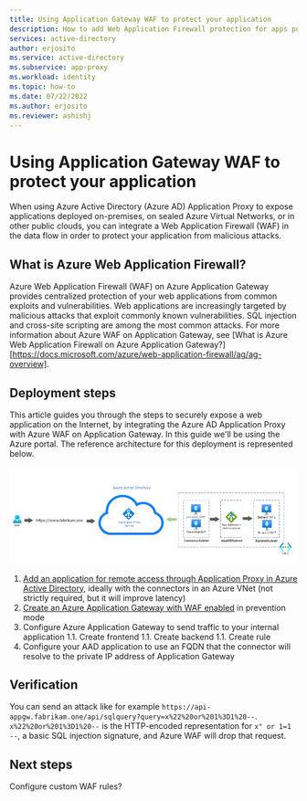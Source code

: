 ```yaml
---
title: Using Application Gateway WAF to protect your application
description: How to add Web Application Firewall protection for apps published with Azure Active Directory Application Proxy.
services: active-directory
author: erjosito
ms.service: active-directory
ms.subservice: app-proxy
ms.workload: identity
ms.topic: how-to
ms.date: 07/22/2022
ms.author: erjosito
ms.reviewer: ashishj
---
```



# Using Application Gateway WAF to protect your application

When using Azure Active Directory (Azure AD) Application Proxy to expose applications deployed on-premises, on sealed Azure Virtual Networks, or in other public clouds, you can integrate a Web Application Firewall (WAF) in the data flow in order to protect your application from malicious attacks.

## What is Azure Web Application Firewall?

Azure Web Application Firewall (WAF) on Azure Application Gateway provides centralized protection of your web applications from common exploits and vulnerabilities. Web applications are increasingly targeted by malicious attacks that exploit commonly known vulnerabilities. SQL injection and cross-site scripting are among the most common attacks. For more information about Azure WAF on Application Gateway, see [What is Azure Web Application Firewall on Azure Application Gateway?][https://docs.microsoft.com/azure/web-application-firewall/ag/ag-overview].

## Deployment steps


This article guides you through the steps to securely expose a web application on the Internet, by integrating the Azure AD Application Proxy with Azure WAF on Application Gateway. In this guide we'll be using the Azure portal. The reference architecture for this deployment is represented below.   

![Diagram](media/appproxy-waf.png)

1. [Add an application for remote access through Application Proxy in Azure Active Directory][appproxy-create], ideally with the connectors in an Azure VNet (not strictly required, but it will improve latency)
1. [Create an Azure Application Gateway with WAF enabled][waf-create] in prevention mode
1. Configure Azure Application Gateway to send traffic to your internal application
  1.1. Create frontend
  1.1. Create backend
  1.1. Create rule
1. Configure your AAD application to use an FQDN that the connector will resolve to the private IP address of Application Gateway

## Verification

You can send an attack like for example `https://api-appgw.fabrikam.one/api/sqlquery?query=x%22%20or%201%3D1%20--`. `x%22%20or%201%3D1%20--` is the HTTP-encoded representation for `x" or 1=1 --`, a basic SQL injection signature, and Azure WAF will drop that request.

## Next steps

Configure custom WAF rules?

[waf-overview]: /azure/web-application-firewall/ag/ag-overview
[waf-create]: /azure/web-application-firewall/ag/application-gateway-web-application-firewall-portal
[appproxy-create]: /azure/active-directory/app-proxy/application-proxy-add-on-premises-application
